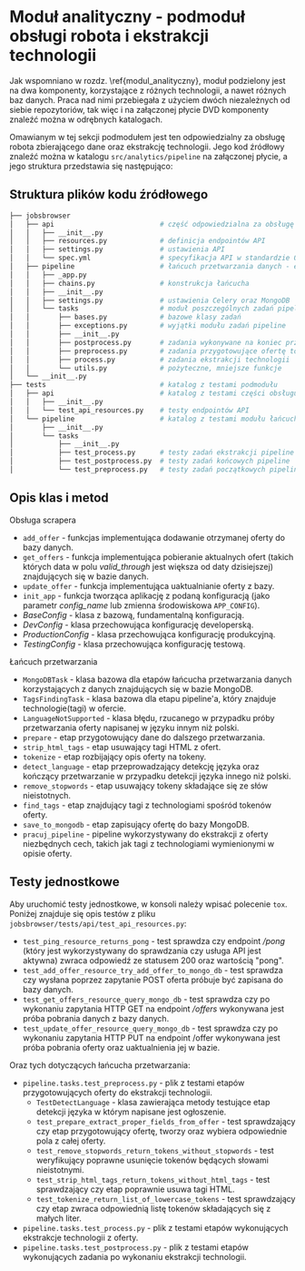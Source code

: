 # Moduł analityczny - podmoduł obsługi robota i ekstrakcji technologii

Jak wspomniano w rozdz. \ref{modul_analityczny}, moduł podzielony jest
na dwa komponenty, korzystające z różnych technologii, a nawet różnych baz danych.
Praca nad nimi przebiegała z użyciem dwóch niezależnych od siebie repozytoriów,
tak więc i na załączonej płycie DVD komponenty znaleźć można w odrębnych katalogach.

Omawianym w tej sekcji podmodułem jest ten odpowiedzialny za obsługę robota
zbierającego dane oraz ekstrakcję technologii. Jego kod źródłowy
znaleźć można w katalogu `src/analytics/pipeline` na załączonej płycie, a jego struktura
przedstawia się następująco:


## Struktura plików kodu źródłowego

```bash
├── jobsbrowser
│   ├── api                          # część odpowiedzialna za obsługę scrapera
│   │   ├── __init__.py
│   │   ├── resources.py             # definicja endpointów API
│   │   ├── settings.py              # ustawienia API
│   │   └── spec.yml                 # specyfikacja API w standardzie OpenAPI(swagger)
│   ├── pipeline                     # łańcuch przetwarzania danych - ekstrakcja technologii
│   │   ├── _app.py
│   │   ├── chains.py                # konstrukcja łańcucha
│   │   ├── __init__.py
│   │   ├── settings.py              # ustawienia Celery oraz MongoDB
│   │   └── tasks                    # moduł poszczególnych zadań pipeline
│   │       ├── bases.py             # bazowe klasy zadań
│   │       ├── exceptions.py        # wyjątki modułu zadań pipeline
│   │       ├── __init__.py
│   │       ├── postprocess.py       # zadania wykonywane na koniec przetwarzania
│   │       ├── preprocess.py        # zadania przygotowujące ofertę to ekstrakcji cech
│   │       ├── process.py           # zadania ekstrakcji technologii
│   │       └── utils.py             # pożyteczne, mniejsze funkcje
│   └── __init__.py
├── tests                            # katalog z testami podmodułu
│   ├── api                          # katalog z testami części obsługującej robota
│   │   ├── __init__.py
│   │   └── test_api_resources.py    # testy endpointów API
│   └── pipeline                     # katalog z testami modułu łańcucha
│       ├── __init__.py
│       └── tasks                    
│           ├── __init__.py
│           ├── test_process.py      # testy zadań ekstrakcji pipeline
│           ├── test_postprocess.py  # testy zadań końcowych pipeline
│           └── test_preprocess.py   # testy zadań początkowych pipeline
```


## Opis klas i metod

Obsługa scrapera

-   `add_offer` - funkcjas implementująca dodawanie otrzymanej oferty do bazy
    danych.
-   `get_offers` - funkcja implementująca pobieranie aktualnych ofert (takich
    których data w polu *valid_through* jest większa od daty dzisiejszej)
    znajdujących się w bazie danych.
-   `update_offer` - funkcja implementująca uaktualnianie oferty z bazy.
-   `init_app` - funkcja tworząca aplikację z podaną konfiguracją (jako
    parametr *config_name* lub zmienna środowiskowa `APP_CONFIG`).
-   *BaseConfig* - klasa z bazową, fundamentalną konfiguracją.
-   *DevConfig* - klasa przechowująca konfigurację developerską.
-   *ProductionConfig* - klasa przechowująca konfigurację produkcyjną.
-   *TestingConfig* - klasa przechowująca konfigurację testową.


Łańcuch przetwarzania

-   `MongoDBTask` - klasa bazowa dla etapów łańcucha przetwarzania danych
    korzystających z danych znajdujących się w bazie MongoDB.
-   `TagsFindingTask` - klasa bazowa dla etapu pipeline'a, który znajduje
    technologie(tagi) w ofercie.
-   `LanguageNotSupported` - klasa błędu, rzucanego w przypadku próby
    przetwarzania oferty napisanej w języku innym niż polski.
-   `prepare` - etap przygotowujący dane do dalszego przetwarzania.
-   `strip_html_tags` - etap usuwający tagi HTML z ofert.
-   `tokenize` - etap rozbijający opis oferty na tokeny.
-   `detect_language` - etap przeprowadzający detekcję języka
    oraz kończący przetwarzanie w przypadku detekcji języka innego niż polski.
-   `remove_stopwords` - etap usuwający tokeny składające się ze słów
    nieistotnych.
-   `find_tags` - etap znajdujący tagi z technologiami spośród tokenów oferty.
-   `save_to_mongodb` - etap zapisujący ofertę do bazy MongoDB.
-   `pracuj_pipeline` - pipeline wykorzystywany do ekstrakcji z oferty
    niezbędnych cech, takich jak tagi z technologiami wymienionymi w opisie
    oferty.


## Testy jednostkowe

Aby uruchomić testy jednostkowe, w konsoli należy wpisać polecenie `tox`.
Poniżej znajduje się opis testów z pliku
`jobsbrowser/tests/api/test_api_resources.py`:

-   `test_ping_resource_returns_pong` - test sprawdza czy endpoint */pong*
    (który jest wykorzystywany do sprawdzania czy usługa API jest aktywna)
    zwraca odpowiedź ze statusem 200 oraz wartością "pong".
-   `test_add_offer_resource_try_add_offer_to_mongo_db` - test sprawdza czy
    wysłana poprzez zapytanie POST oferta próbuje być zapisana do bazy danych.
-   `test_get_offers_resource_query_mongo_db` - test sprawdza czy
    po wykonaniu zapytania HTTP GET na endpoint */offers* wykonywana jest próba
    pobrania danych z bazy danych.
-   `test_update_offer_resource_query_mongo_db` - test sprawdza czy
    po wykonaniu zapytania HTTP PUT na endpoint /offer wykonywana
    jest próba pobrania oferty oraz uaktualnienia jej w bazie.
    
    
Oraz tych dotyczących łańcucha przetwarzania:

-   `pipeline.tasks.test_preprocess.py` - plik z testami etapów
    przygotowujących oferty do ekstrakcji technologii.
    -   `TestDetectLanguage` - klasa zawierająca metody testujące etap
        detekcji języka w którym napisane jest ogłoszenie.
    -   `test_prepare_extract_proper_fields_from_offer` - test sprawdzający
        czy etap przygotowujący ofertę, tworzy oraz wybiera odpowiednie
        pola z całej oferty.
    -   `test_remove_stopwords_return_tokens_without_stopwords` - test
        weryfikujący poprawne usunięcie tokenów będących słowami nieistotnymi.
    -   `test_strip_html_tags_return_tokens_without_html_tags` - test
        sprawdzający czy etap poprawnie usuwa tagi HTML.
    -   `test_tokenize_return_list_of_lowercase_tokens` - test sprawdzający
        czy etap zwraca odpowiednią listę tokenów składających się
        z małych liter.
-   `pipeline.tasks.test_process.py` - plik z testami etapów wykonujących
    ekstrakcje technologii z oferty.
-   `pipeline.tasks.test_postprocess.py` - plik z testami etapów wykonujących
    zadania po wykonaniu ekstrakcji technologii.